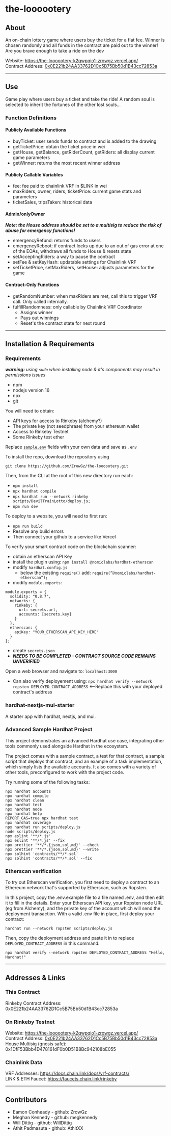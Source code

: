 # the-loooootery

## About
An on-chain lottery game where users buy the ticket for a flat fee. Winner is chosen randomly and all funds in the contract are paid out to the winner! Are you brave enough to take a ride on the dev  
  
Website: https://the-loooootery-k2qwpqio1-zrowgz.vercel.app/  
Contract Address: [0x0E221b24AA33762D1Cc5B75Bb50d1B43cc72853a](https://rinkeby.etherscan.io/address/0x0E221b24AA33762D1Cc5B75Bb50d1B43cc72853a)

---

## Use
Game play where users buy a ticket and take the ride! A random soul is selected to inherit the fortunes of the other lost souls...  

### Function Definitions
#### Publicly Available Functions
- buyTicket: user sends funds to contract and is added to the drawing
- getTicketPrice: obtain the ticket price in wei
- getHouse, getBalance, getRiderCount, getRiders: all display current game parameters
- getWinner: returns the most recent winner address

#### Publicly Callable Variables
- fee: fee paid to chainlink VRF in $LINK in wei
- maxRiders, owner, riders, ticketPrice: current game stats and parameters
- ticketSales, tripsTaken: historical data 

#### Admin/onlyOwner 
  ***Note: the House address should be set to a multisig to reduce the risk of abuse for emergency functions!***
- emergencyRefund: returns funds to users
- emergencyReboot: if contract locks up due to an out of gas error at one of the EOAs, withdraws all funds to House & resets state
- setAcceptingRiders: a way to pause the contract
- setFee & setKeyHash: updatable settings for Chainlink VRF
- setTicketPrice, setMaxRiders, setHouse: adjusts parameters for the game

#### Contract-Only Functions
- getRandomNumber: when maxRiders are met, call this to trigger VRF call. Only called internally.
- fulfillRandomness: only callable by Chainlink VRF Coordinator
  - Assigns winner
  - Pays out winnings
  - Reset's the contract state for next round


---

## Installation & Requirements

### Requirements

***warning:*** *using `sudo` when installing node & it's components may result in permissions issues*
- npm 
- nodejs version 16
- npx
- git

You will need to obtain:
- API keys for access to Rinkeby (alchemy?)
- The private key (not seedphrase) from your ethereum wallet
- Access to Rinkeby Testnet
- Some Rinkeby test ether

Replace [`sample.env`](README.md) fields with your own data and save as `.env`

To install the repo, download the repository using
```shell
git clone https://github.com/ZrowGz/the-loooootery.git
```

Then, from the CLI at the root of this new directory run each:
- `npm install`
- `npx hardhat compile`
- `npx hardhat run --network rinkeby scripts/DevilTrainLotto/deploy.js;`
- `npm run dev`

To deploy to a website, you will need to first run:
- `npm run build`
- Resolve any build errors
- Then connect your github to a service like Vercel

To verify your smart contract code on the blockchain scanner:
- obtain an etherscan API Key
- install the plugin using: `npm install @nomiclabs/hardhat-etherscan`
- modify `hardhat.config.js`
  - below the existing `require()` add: `require(”@nomiclabs/hardhat-etherscan”);`
- modify `module.exports`:
```shell
module.exports = {
  solidity: "0.8.7", 
  networks: {
    rinkeby: {
      url: secrets.url,
      accounts: [secrets.key]
    }
  },
  etherscan: {
    apiKey: "YOUR_ETHERSCAN_API_KEY_HERE"
  }
};
```
- create `secrets.json`
- ***NEEDS TO BE COMPLETED - CONTRACT SOURCE CODE REMAINS UNVERIFIED***

Open a web browser and navigate to: `localhost:3000`

- Can also verify deployement using: `npx hardhat verify --network ropsten DEPLOYED_CONTRACT_ADDRESS` <--Replace this with your deployed contract's address

### hardhat-nextjs-mui-starter
A starter app with hardhat, nextjs, and mui.

### Advanced Sample Hardhat Project

This project demonstrates an advanced Hardhat use case, integrating other tools commonly used alongside Hardhat in the ecosystem.

The project comes with a sample contract, a test for that contract, a sample script that deploys that contract, and an example of a task implementation, which simply lists the available accounts. It also comes with a variety of other tools, preconfigured to work with the project code.

Try running some of the following tasks:

```shell
npx hardhat accounts
npx hardhat compile
npx hardhat clean
npx hardhat test
npx hardhat node
npx hardhat help
REPORT_GAS=true npx hardhat test
npx hardhat coverage
npx hardhat run scripts/deploy.js
node scripts/deploy.js
npx eslint '**/*.js'
npx eslint '**/*.js' --fix
npx prettier '**/*.{json,sol,md}' --check
npx prettier '**/*.{json,sol,md}' --write
npx solhint 'contracts/**/*.sol'
npx solhint 'contracts/**/*.sol' --fix
```

### Etherscan verification

To try out Etherscan verification, you first need to deploy a contract to an Ethereum network that's supported by Etherscan, such as Ropsten.

In this project, copy the .env.example file to a file named .env, and then edit it to fill in the details. Enter your Etherscan API key, your Ropsten node URL (eg from Alchemy), and the private key of the account which will send the deployment transaction. With a valid .env file in place, first deploy your contract:

```shell
hardhat run --network ropsten scripts/deploy.js
```

Then, copy the deployment address and paste it in to replace `DEPLOYED_CONTRACT_ADDRESS` in this command:

```shell
npx hardhat verify --network ropsten DEPLOYED_CONTRACT_ADDRESS "Hello, Hardhat!"
```
---

## Addresses & Links

### This Contract
Rinkeby Contract Address: 0x0E221b24AA33762D1Cc5B75Bb50d1B43cc72853a
### On Rinkeby Testnet
Website: https://the-loooootery-k2qwpqio1-zrowgz.vercel.app/  
Contract Address: [0x0E221b24AA33762D1Cc5B75Bb50d1B43cc72853a](https://rinkeby.etherscan.io/address/0x0E221b24AA33762D1Cc5B75Bb50d1B43cc72853a)  
House Multisig (gnosis safe): 0x1DfF53Bbb4D478161dF0b0D51B8Bc942108bE055


### Chainlink Data
VRF Addresses: https://docs.chain.link/docs/vrf-contracts/  
LINK & ETH Faucet: https://faucets.chain.link/rinkeby

---

## Contributors
* Eamon Conheady - github: ZrowGz
* Meghan Kennedy - github: megkennedy
* Will Dittig - github: WillDittig
* Athit Padmasuta - github: AthitXX
